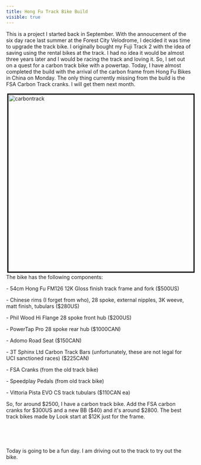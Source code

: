---title: Hong Fu Track Bike Buildvisible: true---<p style="text-align: left;">
  This is a project I started back in September. With the annoucement of the six day race last summer at the Forest City Velodrome, I decided it was time to upgrade the track bike. I originally bought my Fuji Track 2 with the idea of saving using the rental bikes at the track. I had no idea it would be almost three years later and I would be racing the track and loving it. So, I set out on a quest for a carbon track bike with a powertap. Today, I have almost completed the build with the arrival of the carbon frame from Hong Fu Bikes in China on Monday. The only thing currently missing from the build is the FSA Carbon Track cranks. I will get them next month.
</p>

<p style="text-align: left;">
  <img src="images/photos/carbontrack.jpg" width="640" height="480" alt="carbontrack" style="margin: 3px; border: 3px solid #000000; float: left;" />
</p>

<p style="text-align: left;">
  The bike has the following components:
</p>

<p style="text-align: left;">
  - 54cm Hong Fu FM126 12K Gloss finish track frame and fork ($500US)
</p>

<p style="text-align: left;">
  - Chinese rims (I forget from who), 28 spoke, external nipples, 3K weeve, matt finish, tubulars ($280US)
</p>

<p style="text-align: left;">
  - Phil Wood Hi Flange 28 spoke front hub ($200US)
</p>

<p style="text-align: left;">
  - PowerTap Pro 28 spoke rear hub ($1000CAN)
</p>

<p style="text-align: left;">
  - Adomo Road Seat ($150CAN)
</p>

<p style="text-align: left;">
  -&nbsp;3T Sphinx Ltd Carbon Track Bars (unfortunately, these are not legal for UCI sanctioned races) ($225CAN)
</p>

<p style="text-align: left;">
  - FSA Cranks (from the old track bike)
</p>

<p style="text-align: left;">
  - Speedplay Pedals (from old track bike)
</p>

<p style="text-align: left;">
  - Vittoria Pista EVO CS track tubulars ($110CAN ea)
</p>

<p style="text-align: left;">
  So, for around $2500, I have a carbon track bike. Add the FSA carbon cranks for $300US and a new BB ($40) and it's around $2800. The best track bikes made by Look start at $12K just for the frame.
</p>

<p style="text-align: left;">
  &nbsp;
</p>

<p style="text-align: left;">
  &nbsp;
</p>

<p style="text-align: left;">
  Today is going to be a fun day. I am driving out to the track to try out the bike.
</p>

<p style="text-align: left;">
  &nbsp;
</p>